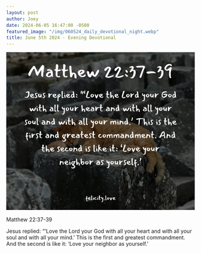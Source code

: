 ```yaml
---
layout: post
author: Joey
date: 2024-06-05 16:47:00 -0500
featured_image: "/img/060524_daily_devotional_night.webp"
title: June 5th 2024 - Evening Devotional
---
```


[![June 5th 2024 - Evening Devotional](/img/060524_daily_devotional_night.webp)](/img/060524_daily_devotional_night.webp)

Matthew 22:37-39

Jesus replied: “‘Love the Lord your God with all your heart and with all your soul and with all your mind.’ This is the first and greatest commandment. And the second is like it: ‘Love your neighbor as yourself.’

